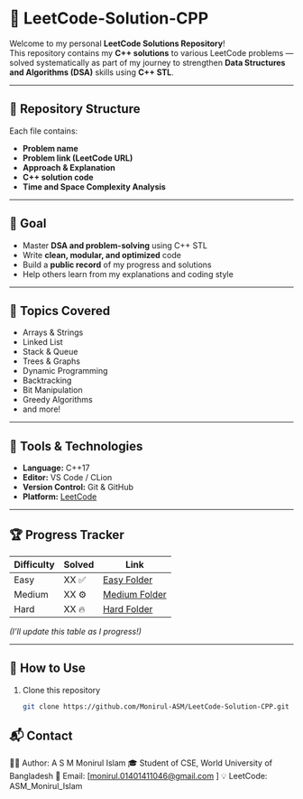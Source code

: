 # 🧠 LeetCode-Solution-CPP

Welcome to my personal **LeetCode Solutions Repository**!  
This repository contains my **C++ solutions** to various LeetCode problems — solved systematically as part of my journey to strengthen **Data Structures and Algorithms (DSA)** skills using **C++ STL**.

---

## 📂 Repository Structure


Each file contains:
- **Problem name**
- **Problem link (LeetCode URL)**
- **Approach & Explanation**
- **C++ solution code**
- **Time and Space Complexity Analysis**

---

## 🚀 Goal

- Master **DSA and problem-solving** using C++ STL  
- Write **clean, modular, and optimized** code  
- Build a **public record** of my progress and solutions  
- Help others learn from my explanations and coding style  

---

## 🧩 Topics Covered

- Arrays & Strings  
- Linked List  
- Stack & Queue  
- Trees & Graphs  
- Dynamic Programming  
- Backtracking  
- Bit Manipulation  
- Greedy Algorithms  
- and more!

---

## 🧰 Tools & Technologies

- **Language:** C++17  
- **Editor:** VS Code / CLion  
- **Version Control:** Git & GitHub  
- **Platform:** [LeetCode](https://leetcode.com)

---

## 🏆 Progress Tracker

| Difficulty | Solved | Link |
|-------------|---------|------|
| Easy        | XX ✅    | [Easy Folder](./Easy) |
| Medium      | XX ⚙️   | [Medium Folder](./Medium) |
| Hard        | XX 🔥   | [Hard Folder](./Hard) |

*(I’ll update this table as I progress!)*

---

## 🧠 How to Use

1. Clone this repository  
   ```bash
   git clone https://github.com/Monirul-ASM/LeetCode-Solution-CPP.git

## 📬 Contact

👨‍💻 Author: A S M Monirul Islam
🎓 Student of CSE, World University of Bangladesh
📧 Email: [monirul.01401411046@gmail.com
]
💡 LeetCode: ASM_Monirul_Islam
